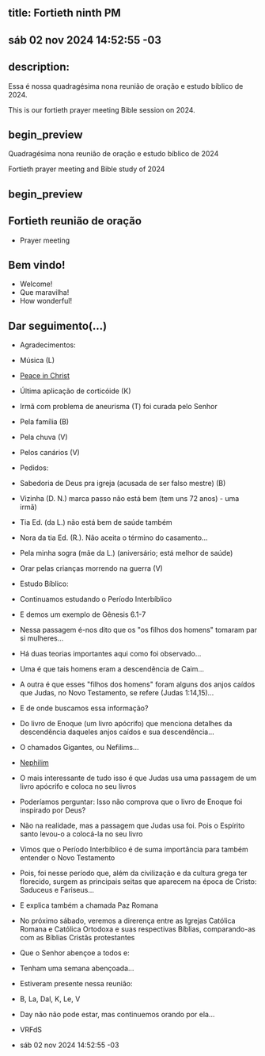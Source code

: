 ## title: Fortieth ninth PM

## sáb 02 nov 2024 14:52:55 -03

## description:

Essa é nossa quadragésima nona reunião de oração e estudo bíblico de 2024.

This is our fortieth prayer meeting Bible session on 2024.

## begin_preview

Quadragésima nona reunião de oração e estudo bíblico de 2024

Fortieth prayer meeting and Bible study of 2024

## begin_preview

## Fortieth reunião de oração

- Prayer meeting

## Bem vindo!
- Welcome!
- Que maravilha!
- How wonderful!

## Dar seguimento(...)

- Agradecimentos:
- Música (L)
- [Peace in Christ](htps://www.youtube.com/watch?v=dDqMRNBJwzM)
- Última aplicação de corticóide (K)
- Irmã com problema de aneurisma (T) foi curada pelo Senhor
- Pela família (B)
- Pela chuva (V)
- Pelos canários (V)

- Pedidos:
- Sabedoria de Deus pra igreja (acusada de ser falso mestre) (B)
- Vizinha (D. N.) marca passo não está bem (tem uns 72 anos) - uma irmã) 
- Tia Ed. (da L.) não está bem de saúde também 
- Nora da tia Ed. (R.). Não aceita o término do casamento...
- Pela minha sogra (mãe da L.) (aniversário; está melhor de saúde)
- Orar pelas crianças morrendo na guerra (V)

- Estudo Bíblico:
- Continuamos estudando o Período Interbíblico 
- E demos um exemplo de Gênesis 6.1-7 
- Nessa passagem é-nos dito que os "os filhos dos homens" tomaram par si mulheres...
- Há duas teorias importantes aqui como foi observado...
- Uma é que tais homens eram a descendência de Caim...
- A outra é que esses "filhos dos homens" foram alguns dos anjos caídos que Judas, no Novo Testamento, se refere (Judas 1:14,15)...
- E de onde buscamos essa informação?
- Do livro de Enoque (um livro apócrifo) que menciona detalhes da descendência daqueles anjos caídos e sua descendência...
- O chamados Gigantes, ou Nefilims...
- [Nephilim](https://en.wikipedia.org/wiki/Nephilim)
- O mais interessante de tudo isso é que Judas usa uma passagem de um livro apócrifo e coloca no seu livros
- Poderíamos perguntar: Isso não comprova que o livro de Enoque foi inspirado por Deus?
- Não na realidade, mas a passagem que Judas usa foi. Pois o Espírito santo levou-o a colocá-la no seu livro 
- Vimos que o Período Interbíblico é de suma importância para também entender o Novo Testamento
- Pois, foi nesse período que, além da civilização e da cultura grega ter florecido, surgem as principais seitas que aparecem na época de Cristo: Saduceus e Fariseus...
- E explica também a chamada Paz Romana
- No próximo sábado, veremos a direrença entre as Igrejas Católica Romana e Católica Ortodoxa e suas respectivas Bíblias, comparando-as com as Bíblias Cristãs protestantes

- Que o Senhor abençoe a todos e:
- Tenham uma semana abençoada...

- Estiveram presente nessa reunião:
- B, La, Dal, K, Le, V
- Day não não pode estar, mas continuemos orando por ela... 

- VRFdS
- sáb 02 nov 2024 14:52:55 -03
